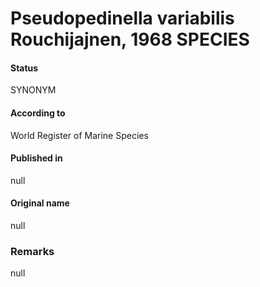 Pseudopedinella variabilis Rouchijajnen, 1968 SPECIES
=======

#### Status
SYNONYM

#### According to
World Register of Marine Species

#### Published in
null

#### Original name
null

### Remarks
null